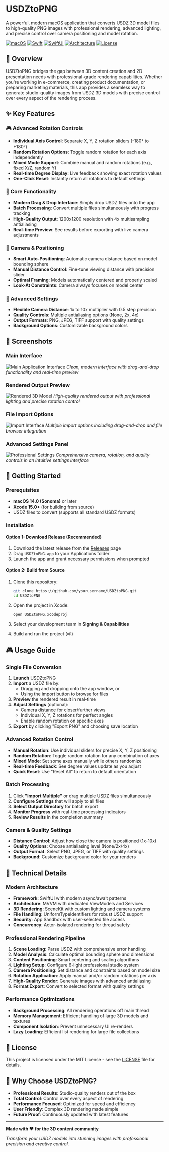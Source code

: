 # USDZtoPNG

A powerful, modern macOS application that converts USDZ 3D model files to high-quality PNG images with professional rendering, advanced lighting, and precise control over camera positioning and model rotation.

[![macOS](https://img.shields.io/badge/macOS-14.0+-blue.svg)](https://www.apple.com/macos/)
[![Swift](https://img.shields.io/badge/Swift-6.0-orange.svg)](https://swift.org/)
[![SwiftUI](https://img.shields.io/badge/SwiftUI-Latest-green.svg)](https://developer.apple.com/swiftui/)
[![Architecture](https://img.shields.io/badge/Architecture-MVVM-purple.svg)](https://en.wikipedia.org/wiki/Model%E2%80%93view%E2%80%93viewmodel)
[![License](https://img.shields.io/badge/License-MIT-yellow.svg)](LICENSE)

## 🎯 Overview

USDZtoPNG bridges the gap between 3D content creation and 2D presentation needs with professional-grade rendering capabilities. Whether you're working in e-commerce, creating product documentation, or preparing marketing materials, this app provides a seamless way to generate studio-quality images from USDZ 3D models with precise control over every aspect of the rendering process.

## ✨ Key Features

### 🎮 **Advanced Rotation Controls**
- **Individual Axis Control**: Separate X, Y, Z rotation sliders (-180° to +180°)
- **Random Rotation Options**: Toggle random rotation for each axis independently
- **Mixed Mode Support**: Combine manual and random rotations (e.g., fixed X/Z, random Y)
- **Real-time Degree Display**: Live feedback showing exact rotation values
- **One-Click Reset**: Instantly return all rotations to default settings

### 🎯 **Core Functionality**
- **Modern Drag & Drop Interface**: Simply drop USDZ files onto the app
- **Batch Processing**: Convert multiple files simultaneously with progress tracking
- **High-Quality Output**: 1200x1200 resolution with 4x multisampling antialiasing
- **Real-time Preview**: See results before exporting with live camera adjustments

### 📐 **Camera & Positioning**
- **Smart Auto-Positioning**: Automatic camera distance based on model bounding sphere
- **Manual Distance Control**: Fine-tune viewing distance with precision slider
- **Optimal Framing**: Models automatically centered and properly scaled
- **Look-At Constraints**: Camera always focuses on model center

### 🔧 **Advanced Settings**
- **Flexible Camera Distance**: 1x to 10x multiplier with 0.5 step precision
- **Quality Controls**: Multiple antialiasing options (None, 2x, 4x)
- **Output Formats**: PNG, JPEG, TIFF support with quality settings
- **Background Options**: Customizable background colors

## 📱 Screenshots

### Main Interface
![Main Application Interface](images/mainAppUpload.png)
*Clean, modern interface with drag-and-drop functionality and real-time preview*

### Rendered Output Preview
![Rendered 3D Model](images/mainImage.png)
*High-quality rendered output with professional lighting and precise rotation control*

### File Import Options
![Import Interface](images/import.png)
*Multiple import options including drag-and-drop and file browser integration*

### Advanced Settings Panel
![Professional Settings](images/settings.png)
*Comprehensive camera, rotation, and quality controls in an intuitive settings interface*

## 🚀 Getting Started

### Prerequisites

- **macOS 14.0 (Sonoma)** or later
- **Xcode 15.0+** (for building from source)
- USDZ files to convert (supports all standard USDZ formats)

### Installation

#### Option 1: Download Release (Recommended)
1. Download the latest release from the [Releases](../../releases) page
2. Drag `USDZtoPNG.app` to your Applications folder
3. Launch the app and grant necessary permissions when prompted

#### Option 2: Build from Source
1. Clone this repository:
   ```bash
   git clone https://github.com/yourusername/USDZtoPNG.git
   cd USDZtoPNG
   ```

2. Open the project in Xcode:
   ```bash
   open USDZtoPNG.xcodeproj
   ```

3. Select your development team in **Signing & Capabilities**

4. Build and run the project (`⌘R`)

## 🎮 Usage Guide

### Single File Conversion
1. **Launch** USDZtoPNG
2. **Import** a USDZ file by:
   - Dragging and dropping onto the app window, or
   - Using the import button to browse for files
3. **Preview** the rendered result in real-time
4. **Adjust Settings** (optional):
   - Camera distance for closer/further views
   - Individual X, Y, Z rotations for perfect angles
   - Enable random rotation on specific axes
5. **Export** by clicking "Export PNG" and choosing save location

### Advanced Rotation Control
- **Manual Rotation**: Use individual sliders for precise X, Y, Z positioning
- **Random Rotation**: Toggle random rotation for any combination of axes
- **Mixed Mode**: Set some axes manually while others randomize
- **Real-time Feedback**: See degree values update as you adjust
- **Quick Reset**: Use "Reset All" to return to default orientation

### Batch Processing
1. Click **"Import Multiple"** or drag multiple USDZ files simultaneously
2. **Configure Settings** that will apply to all files
3. **Select Output Directory** for batch export
4. **Monitor Progress** with real-time processing indicators
5. **Review Results** in the completion summary

### Camera & Quality Settings
- **Distance Control**: Adjust how close the camera is positioned (1x-10x)
- **Quality Options**: Choose antialiasing level (None/2x/4x)
- **Output Format**: Select PNG, JPEG, or TIFF with quality settings
- **Background**: Customize background color for your renders

## 🔧 Technical Details

### Modern Architecture
- **Framework**: SwiftUI with modern async/await patterns
- **Architecture**: MVVM with dedicated ViewModels and Services
- **3D Rendering**: SceneKit with custom lighting and camera systems
- **File Handling**: UniformTypeIdentifiers for robust USDZ support
- **Security**: App Sandbox with user-selected file access
- **Concurrency**: Actor-isolated rendering for thread safety

### Professional Rendering Pipeline
1. **Scene Loading**: Parse USDZ with comprehensive error handling
2. **Model Analysis**: Calculate optimal bounding sphere and dimensions
3. **Content Positioning**: Smart centering and scaling algorithms
4. **Lighting Setup**: Configure 6-light professional studio system
5. **Camera Positioning**: Set distance and constraints based on model size
6. **Rotation Application**: Apply manual and/or random rotations per axis
7. **High-Quality Render**: Generate images with advanced antialiasing
8. **Format Export**: Convert to selected format with quality settings

### Performance Optimizations
- **Background Processing**: All rendering operations off main thread
- **Memory Management**: Efficient handling of large 3D models and textures
- **Component Isolation**: Prevent unnecessary UI re-renders
- **Lazy Loading**: Efficient list rendering for large file collections

## 📄 License

This project is licensed under the MIT License - see the [LICENSE](LICENSE) file for details.

## 🎯 Why Choose USDZtoPNG?

- **Professional Results**: Studio-quality renders out of the box
- **Total Control**: Control over every aspect of rendering
- **Performance Focused**: Optimized for speed and efficiency
- **User Friendly**: Complex 3D rendering made simple
- **Future Proof**: Continuously updated with latest features

---

**Made with ❤️ for the 3D content community**

*Transform your USDZ models into stunning images with professional precision and creative control.* 